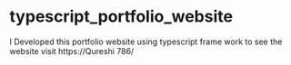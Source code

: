 # typescript_portfolio_website
I Developed this portfolio website using typescript frame work to  see the website visit https://Qureshi 786/
